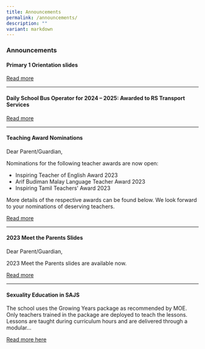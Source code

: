 ```yaml
---
title: Announcements
permalink: /announcements/
description: ""
variant: markdown
---
```

### Announcements



#### Primary 1 Orientation slides

[Read more](https://www.saintandrewsjunior.moe.edu.sg/letters-and-updates/p1orientation2024/)


***


#### Daily School Bus Operator for 2024 – 2025: Awarded to RS Transport Services

[Read more](https://www.saintandrewsjunior.moe.edu.sg/announcements-daily-school-bus-operator-for-2024-2025)

* * *

#### Teaching Award Nominations

Dear Parent/Guardian,

Nominations for the following teacher awards are now open:

*   Inspiring Teacher of English Award 2023
*   Arif Budiman Malay Language Teacher Award 2023
*   Inspiring Tamil Teachers’ Award 2023

More details of the respective awards can be found below. We look forward to your nominations of deserving teachers.

[Read more](/letters-and-updates/teachingawardnominations/)

* * *

#### 2023 Meet the Parents Slides

Dear Parent/Guardian,

2023 Meet the Parents slides are available now.

[Read more](/letters-and-updates/2023mtp/)

* * *


#### Sexuality Education in SAJS

The school uses the Growing Years package as recommended by MOE. Only teachers trained in the package are deployed to teach the lessons. Lessons are taught during curriculum hours and are delivered through a modular...  
  
[Read more here](https://staging.dnfzur975cvj1.amplifyapp.com/committee/Character-Education/sexuality-education/)